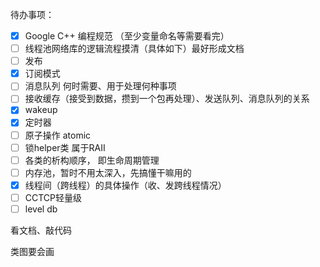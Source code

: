 待办事项：

- [x] Google C++ 编程规范 （至少变量命名等需要看完）
- [ ] 线程池网络库的逻辑流程摸清（具体如下）最好形成文档
- [ ] 发布
- [x] 订阅模式
- [ ] 消息队列 何时需要、用于处理何种事项
- [ ] 接收缓存（接受到数据，攒到一个包再处理）、发送队列、消息队列的关系
- [x] wakeup
- [x] 定时器
- [ ] 原子操作 atomic
- [ ] 锁helper类  属于RAII
- [ ] 各类的析构顺序， 即生命周期管理
- [ ] 内存池，暂时不用太深入，先搞懂干嘛用的
- [x] 线程间（跨线程）的具体操作（收、发跨线程情况）
- [ ] CCTCP轻量级 
- [ ] level db

看文档、敲代码

类图要会画